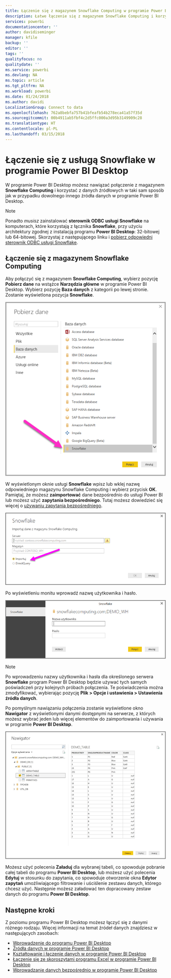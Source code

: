 ```yaml
---
title: Łączenie się z magazynem Snowflake Computing w programie Power BI Desktop
description: Łatwe łączenie się z magazynem Snowflake Computing i korzystanie z niego w programie Power BI Desktop
services: powerbi
documentationcenter: ''
author: davidiseminger
manager: kfile
backup: ''
editor: ''
tags: ''
qualityfocus: no
qualitydate: ''
ms.service: powerbi
ms.devlang: NA
ms.topic: article
ms.tgt_pltfrm: NA
ms.workload: powerbi
ms.date: 01/24/2018
ms.author: davidi
LocalizationGroup: Connect to data
ms.openlocfilehash: 762a8bebfa757b41bfeafb54b278eca41a57f35d
ms.sourcegitcommit: 00b4911ab5fbf4c2d5ffc000a3d95b3149909c28
ms.translationtype: HT
ms.contentlocale: pl-PL
ms.lasthandoff: 03/15/2018
---
```

# <a name="connect-to-snowflake-in-power-bi-desktop"></a>Łączenie się z usługą Snowflake w programie Power BI Desktop
W programie Power BI Desktop możesz nawiązać połączenie z magazynem **Snowflake Computing** i korzystać z danych źródłowych w taki sam sposób jak w przypadku dowolnego innego źródła danych w programie Power BI Desktop. 

> [!NOTE]
> Ponadto *musisz* zainstalować **sterownik ODBC usługi Snowflake** na komputerach, które korzystają z łącznika **Snowflake**, przy użyciu architektury zgodnej z instalacją programu **Power BI Desktop**: 32-bitowej lub 64-bitowej. Skorzystaj z następującego linku i [pobierz odpowiedni sterownik ODBC usługi Snowflake](http://go.microsoft.com/fwlink/?LinkID=823762).
> 
> 

## <a name="connect-to-a-snowflake-computing-warehouse"></a>Łączenie się z magazynem Snowflake Computing
Aby połączyć się z magazynem **Snowflake Computing**, wybierz pozycję **Pobierz dane** na wstążce **Narzędzia główne** w programie Power BI Desktop. Wybierz pozycję **Baza danych** z kategorii po lewej stronie. Zostanie wyświetlona pozycja **Snowflake**.

![](media/desktop-connect-snowflake/connect_snowflake_2b.png)

W wyświetlonym oknie usługi **Snowflake** wpisz lub wklej nazwę odpowiedniego magazynu Snowflake Computing i wybierz przycisk **OK**. Pamiętaj, że możesz **zaimportować** dane bezpośrednio do usługi Power BI lub możesz użyć **zapytania bezpośredniego**. Tutaj możesz dowiedzieć się więcej o [używaniu zapytania bezpośredniego](desktop-use-directquery.md).

![](media/desktop-connect-snowflake/connect_snowflake_3.png)

Po wyświetleniu monitu wprowadź nazwę użytkownika i hasło.

![](media/desktop-connect-snowflake/connect_snowflake_4.png)

> [!NOTE]
> Po wprowadzeniu nazwy użytkownika i hasła dla określonego serwera **Snowflake** program Power BI Desktop będzie używać tych samych poświadczeń przy kolejnych próbach połączenia. Te poświadczenia można zmodyfikować, wybierając pozycję **Plik > Opcje i ustawienia > Ustawienia źródła danych**.
> 
> 

Po pomyślnym nawiązaniu połączenia zostanie wyświetlone okno **Nawigator** z wyświetlonymi danymi dostępnymi na serwerze, z których możesz wybrać jeden lub więcej elementów do zaimportowania i używania w programie **Power BI Desktop**.

![](media/desktop-connect-snowflake/connect_snowflake_5.png)

Możesz użyć polecenia **Załaduj** dla wybranej tabeli, co spowoduje pobranie całej tabeli do programu **Power BI Desktop**, lub możesz użyć polecenia **Edytuj** w stosunku do zapytania, co spowoduje otworzenie okna **Edytor zapytań** umożliwiającego filtrowanie i uściślenie zestawu danych, którego chcesz użyć. Następnie możesz załadować ten dopracowany zestaw danych do programu **Power BI Desktop**.

## <a name="next-steps"></a>Następne kroki
Z poziomu programu Power BI Desktop możesz łączyć się z danymi różnego rodzaju. Więcej informacji na temat źródeł danych znajdziesz w następujących zasobach:

* [Wprowadzenie do programu Power BI Desktop](desktop-getting-started.md)
* [Źródła danych w programie Power BI Desktop](desktop-data-sources.md)
* [Kształtowanie i łączenie danych w programie Power BI Desktop](desktop-shape-and-combine-data.md)
* [Łączenie się ze skoroszytami programu Excel w programie Power BI Desktop](desktop-connect-excel.md)   
* [Wprowadzanie danych bezpośrednio w programie Power BI Desktop](desktop-enter-data-directly-into-desktop.md)   

